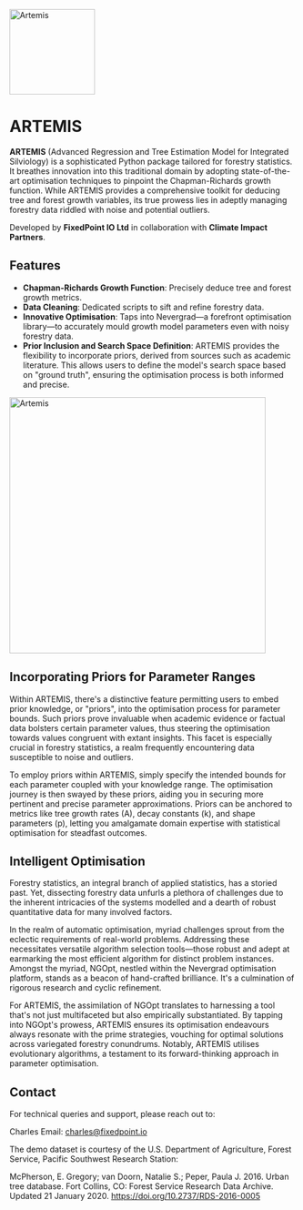 <p align="centre">
  <a href="https://github.com/fixedpointexperimental/Artemis">
    <img src="https://github.com/fixedpointexperimental/Artemis/blob/main/images/artemis.jpg" alt="Artemis" width="150">
  </a>
</p>

# ARTEMIS

**ARTEMIS** (Advanced Regression and Tree Estimation Model for Integrated Silviology) is a sophisticated Python package tailored for forestry statistics. It breathes innovation into this traditional domain by adopting state-of-the-art optimisation techniques to pinpoint the Chapman-Richards growth function. While ARTEMIS provides a comprehensive toolkit for deducing tree and forest growth variables, its true prowess lies in adeptly managing forestry data riddled with noise and potential outliers.

Developed by **FixedPoint IO Ltd** in collaboration with **Climate Impact Partners**.

## Features

- **Chapman-Richards Growth Function**: Precisely deduce tree and forest growth metrics.
- **Data Cleaning**: Dedicated scripts to sift and refine forestry data.
- **Innovative Optimisation**: Taps into Nevergrad—a forefront optimisation library—to accurately mould growth model parameters even with noisy forestry data.
- **Prior Inclusion and Search Space Definition**: ARTEMIS provides the flexibility to incorporate priors, derived from sources such as academic literature. This allows users to define the model's search space based on "ground truth", ensuring the optimisation process is both informed and precise.

<p align="centre">
  <a href="(https://github.com/fixedpointexperimental/Artemis)">
    <img src="https://github.com/fixedpointexperimental/Artemis/blob/main/images/3d.png" alt="Artemis" width="450" height="450">
  </a>
</p>

## Incorporating Priors for Parameter Ranges

Within ARTEMIS, there's a distinctive feature permitting users to embed prior knowledge, or "priors", into the optimisation process for parameter bounds. Such priors prove invaluable when academic evidence or factual data bolsters certain parameter values, thus steering the optimisation towards values congruent with extant insights. This facet is especially crucial in forestry statistics, a realm frequently encountering data susceptible to noise and outliers.

To employ priors within ARTEMIS, simply specify the intended bounds for each parameter coupled with your knowledge range. The optimisation journey is then swayed by these priors, aiding you in securing more pertinent and precise parameter approximations. Priors can be anchored to metrics like tree growth rates (A), decay constants (k), and shape parameters (p), letting you amalgamate domain expertise with statistical optimisation for steadfast outcomes.

## Intelligent Optimisation

Forestry statistics, an integral branch of applied statistics, has a storied past. Yet, dissecting forestry data unfurls a plethora of challenges due to the inherent intricacies of the systems modelled and a dearth of robust quantitative data for many involved factors. 

In the realm of automatic optimisation, myriad challenges sprout from the eclectic requirements of real-world problems. Addressing these necessitates versatile algorithm selection tools—those robust and adept at earmarking the most efficient algorithm for distinct problem instances. Amongst the myriad, NGOpt, nestled within the Nevergrad optimisation platform, stands as a beacon of hand-crafted brilliance. It's a culmination of rigorous research and cyclic refinement.

For ARTEMIS, the assimilation of NGOpt translates to harnessing a tool that's not just multifaceted but also empirically substantiated. By tapping into NGOpt's prowess, ARTEMIS ensures its optimisation endeavours always resonate with the prime strategies, vouching for optimal solutions across variegated forestry conundrums. Notably, ARTEMIS utilises evolutionary algorithms, a testament to its forward-thinking approach in parameter optimisation.

## Contact

For technical queries and support, please reach out to:

Charles
Email: charles@fixedpoint.io

The demo dataset is courtesy of the U.S. Department of Agriculture, Forest Service, Pacific Southwest Research Station:

McPherson, E. Gregory; van Doorn, Natalie S.; Peper, Paula J. 2016. Urban tree database. Fort Collins, CO: Forest Service Research Data Archive. Updated 21 January 2020. https://doi.org/10.2737/RDS-2016-0005
